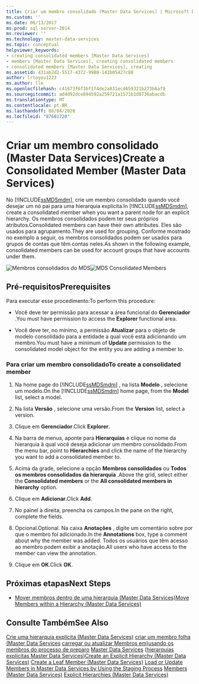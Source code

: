 ```yaml
---
title: Criar um membro consolidado (Master Data Services) | Microsoft Docs
ms.custom: ''
ms.date: 06/13/2017
ms.prod: sql-server-2014
ms.reviewer: ''
ms.technology: master-data-services
ms.topic: conceptual
helpviewer_keywords:
- creating consolidated members [Master Data Services]
- members [Master Data Services], creating consolidated members
- consolidated members [Master Data Services], creating
ms.assetid: 431ab2d2-5517-4372-9980-142b05427c08
author: lrtoyou1223
ms.author: lle
ms.openlocfilehash: c41673f6f3bf1f4de2a831ecd659321b273b6af9
ms.sourcegitcommit: ad4d92dce894592a259721a1571b1d8736abacdb
ms.translationtype: MT
ms.contentlocale: pt-BR
ms.lasthandoff: 08/04/2020
ms.locfileid: "87681720"
---
```

# <a name="create-a-consolidated-member-master-data-services"></a><span data-ttu-id="465aa-102">Criar um membro consolidado (Master Data Services)</span><span class="sxs-lookup"><span data-stu-id="465aa-102">Create a Consolidated Member (Master Data Services)</span></span>
  <span data-ttu-id="465aa-103">No [!INCLUDE[ssMDSmdm](../includes/ssmdsmdm-md.md)], crie um membro consolidado quando você desejar um nó pai para uma hierarquia explícita.</span><span class="sxs-lookup"><span data-stu-id="465aa-103">In [!INCLUDE[ssMDSmdm](../includes/ssmdsmdm-md.md)], create a consolidated member when you want a parent node for an explicit hierarchy.</span></span> <span data-ttu-id="465aa-104">Os membros consolidados podem ter seus próprios atributos.</span><span class="sxs-lookup"><span data-stu-id="465aa-104">Consolidated members can have their own attributes.</span></span> <span data-ttu-id="465aa-105">Eles são usados para agrupamento.</span><span class="sxs-lookup"><span data-stu-id="465aa-105">They are used for grouping.</span></span> <span data-ttu-id="465aa-106">Conforme mostrado no exemplo a seguir, os membros consolidados podem ser usados para grupos de contas que têm contas neles.</span><span class="sxs-lookup"><span data-stu-id="465aa-106">As shown in the following example, consolidated members can be used for account groups that have accounts under them.</span></span>

 <span data-ttu-id="465aa-107">![Membros consolidados do MDS](../../2014/master-data-services/media/mds-consolidated-members.png "Membros consolidados do MDS")</span><span class="sxs-lookup"><span data-stu-id="465aa-107">![MDS Consolidated Members](../../2014/master-data-services/media/mds-consolidated-members.png "MDS Consolidated Members")</span></span>

## <a name="prerequisites"></a><span data-ttu-id="465aa-108">Pré-requisitos</span><span class="sxs-lookup"><span data-stu-id="465aa-108">Prerequisites</span></span>
 <span data-ttu-id="465aa-109">Para executar esse procedimento:</span><span class="sxs-lookup"><span data-stu-id="465aa-109">To perform this procedure:</span></span>

-   <span data-ttu-id="465aa-110">Você deve ter permissão para acessar a área funcional do **Gerenciador** .</span><span class="sxs-lookup"><span data-stu-id="465aa-110">You must have permission to access the **Explorer** functional area.</span></span>

-   <span data-ttu-id="465aa-111">Você deve ter, no mínimo, a permissão **Atualizar** para o objeto de modelo consolidado para a entidade a qual você está adicionando um membro.</span><span class="sxs-lookup"><span data-stu-id="465aa-111">You must have a minimum of **Update** permission to the consolidated model object for the entity you are adding a member to.</span></span>

### <a name="to-create-a-consolidated-member"></a><span data-ttu-id="465aa-112">Para criar um membro consolidado</span><span class="sxs-lookup"><span data-stu-id="465aa-112">To create a consolidated member</span></span>

1.  <span data-ttu-id="465aa-113">Na home page do [!INCLUDE[ssMDSmdm](../includes/ssmdsmdm-md.md)] , na lista **Modelo** , selecione um modelo.</span><span class="sxs-lookup"><span data-stu-id="465aa-113">On the [!INCLUDE[ssMDSmdm](../includes/ssmdsmdm-md.md)] home page, from the **Model** list, select a model.</span></span>

2.  <span data-ttu-id="465aa-114">Na lista **Versão** , selecione uma versão.</span><span class="sxs-lookup"><span data-stu-id="465aa-114">From the **Version** list, select a version.</span></span>

3.  <span data-ttu-id="465aa-115">Clique em **Gerenciador**.</span><span class="sxs-lookup"><span data-stu-id="465aa-115">Click **Explorer**.</span></span>

4.  <span data-ttu-id="465aa-116">Na barra de menus, aponte para **Hierarquias** e clique no nome da hierarquia à qual você deseja adicionar um membro consolidado.</span><span class="sxs-lookup"><span data-stu-id="465aa-116">From the menu bar, point to **Hierarchies** and click the name of the hierarchy you want to add a consolidated member to.</span></span>

5.  <span data-ttu-id="465aa-117">Acima da grade, selecione a opção **Membros consolidados** ou **Todos os membros consolidados da hierarquia** .</span><span class="sxs-lookup"><span data-stu-id="465aa-117">Above the grid, select either the **Consolidated members** or the **All consolidated members in hierarchy** option.</span></span>

6.  <span data-ttu-id="465aa-118">Clique em **Adicionar**.</span><span class="sxs-lookup"><span data-stu-id="465aa-118">Click **Add**.</span></span>

7.  <span data-ttu-id="465aa-119">No painel à direita, preencha os campos.</span><span class="sxs-lookup"><span data-stu-id="465aa-119">In the pane on the right, complete the fields.</span></span>

8.  <span data-ttu-id="465aa-120">Opcional.</span><span class="sxs-lookup"><span data-stu-id="465aa-120">Optional.</span></span> <span data-ttu-id="465aa-121">Na caixa **Anotações** , digite um comentário sobre por que o membro foi adicionado.</span><span class="sxs-lookup"><span data-stu-id="465aa-121">In the **Annotations** box, type a comment about why the member was added.</span></span> <span data-ttu-id="465aa-122">Todos os usuários que têm acesso ao membro podem exibir a anotação.</span><span class="sxs-lookup"><span data-stu-id="465aa-122">All users who have access to the member can view the annotation.</span></span>

9. <span data-ttu-id="465aa-123">Clique em **OK**.</span><span class="sxs-lookup"><span data-stu-id="465aa-123">Click **OK**.</span></span>

## <a name="next-steps"></a><span data-ttu-id="465aa-124">Próximas etapas</span><span class="sxs-lookup"><span data-stu-id="465aa-124">Next Steps</span></span>

-   [<span data-ttu-id="465aa-125">Mover membros dentro de uma hierarquia &#40;Master Data Services&#41;</span><span class="sxs-lookup"><span data-stu-id="465aa-125">Move Members within a Hierarchy &#40;Master Data Services&#41;</span></span>](move-members-within-a-hierarchy-master-data-services.md)

## <a name="see-also"></a><span data-ttu-id="465aa-126">Consulte Também</span><span class="sxs-lookup"><span data-stu-id="465aa-126">See Also</span></span>
 <span data-ttu-id="465aa-127">[Crie uma hierarquia explícita &#40;Master Data Services&#41;](../../2014/master-data-services/create-an-explicit-hierarchy-master-data-services.md) [criar um membro folha &#40;Master Data Services](../../2014/master-data-services/create-a-leaf-member-master-data-services.md) [carregar ou atualizar Membros em&#41;usando os membros do processo de preparo](add-update-and-delete-data-master-data-services.md) [Master Data Services](../../2014/master-data-services/members-master-data-services.md) &#40;[hierarquias explícitas Master Data Services](../../2014/master-data-services/explicit-hierarchies-master-data-services.md)&#41;</span><span class="sxs-lookup"><span data-stu-id="465aa-127">[Create an Explicit Hierarchy &#40;Master Data Services&#41;](../../2014/master-data-services/create-an-explicit-hierarchy-master-data-services.md) [Create a Leaf Member &#40;Master Data Services&#41;](../../2014/master-data-services/create-a-leaf-member-master-data-services.md) [Load or Update Members in Master Data Services by Using the Staging Process](add-update-and-delete-data-master-data-services.md) [Members &#40;Master Data Services&#41;](../../2014/master-data-services/members-master-data-services.md) [Explicit Hierarchies &#40;Master Data Services&#41;](../../2014/master-data-services/explicit-hierarchies-master-data-services.md)</span></span>



